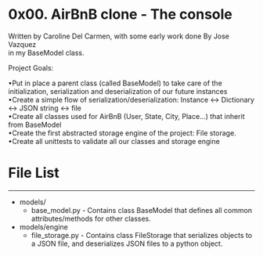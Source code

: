 # 0x00. AirBnB clone - The console  

Written by Caroline Del Carmen, with some early work done By Jose Vazquez  
in my BaseModel class.  

Project Goals:  

•Put in place a parent class (called BaseModel) to take care of the initialization, serialization and deserialization of our future instances  
•Create a simple flow of serialization/deserialization: Instance <-> Dictionary <-> JSON string <-> file  
•Create all classes used for AirBnB (User, State, City, Place…) that inherit from BaseModel  
•Create the first abstracted storage engine of the project: File storage.  
•Create all unittests to validate all our classes and storage engine   

# File List  
------------  
- models/    
  - base_model.py - Contains class BaseModel that defines all common attributes/methods for other classes.  
- models/engine  
  - file_storage.py - Contains class FileStorage that serializes objects to a JSON file, and deserializes JSON files to a python object.  
